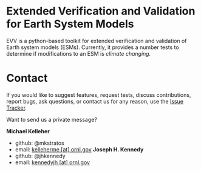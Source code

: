   Extended Verification and Validation for Earth System Models
===============================================================================

EVV is a python-based toolkit for extended verification and validation of Earth
system models (ESMs). Currently, it provides a number tests to determine if
modifications to an ESM is *climate changing.*


  Contact
===========

If you would like to suggest features, request tests, discuss contributions,
report bugs, ask questions, or contact us for any reason, use the
[Issue Tracker](https://github.com/LIVVkit/evv4esm/issues).

Want to send us a private message?

**Michael Kelleher**
* github: @mkstratos
* email: <a href="mailto:kelleherme@ornl.gov">kelleherme [at] ornl.gov</a>
**Joseph H. Kennedy** 
* github: @jhkennedy
* email: <a href="mailto:kennedyjh@ornl.gov">kennedyjh [at] ornl.gov</a>
